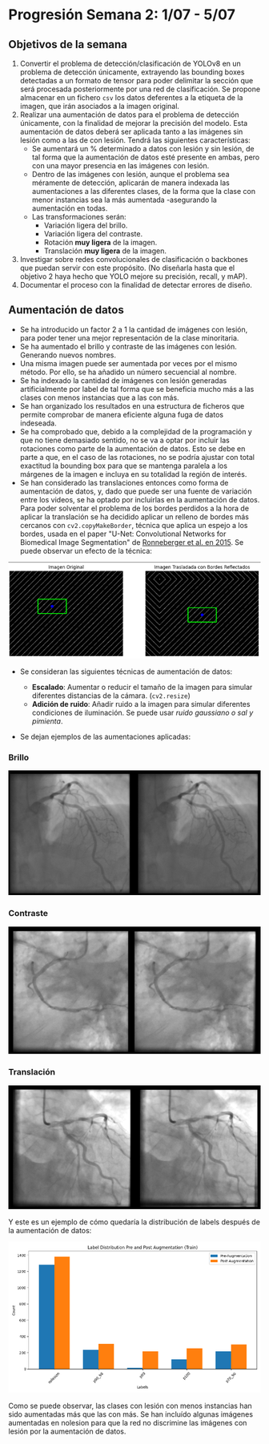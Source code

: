 # Progresión Semana 2: 1/07 - 5/07

## Objetivos de la semana

1. Convertir el problema de detección/clasificación de YOLOv8 en un problema de detección únicamente, extrayendo las bounding boxes detectadas a un formato de tensor para poder delimitar la sección que será procesada posteriormente por una red de clasificación. Se propone almacenar en un fichero `csv` los datos deferentes a la etiqueta de la imagen, que irán asociados a la imagen original. 
2. Realizar una aumentación de datos para el problema de detección únicamente, con la finalidad de mejorar la precisión del modelo. Esta aumentación de datos deberá ser aplicada tanto a las imágenes sin lesión como a las de con lesión. Tendrá las siguientes características:
    - Se aumentará un % determinado a datos con lesión y sin lesión, de tal forma que la aumentación de datos esté presente en ambas, pero con una mayor presencia en las imágenes con lesión. 
    - Dentro de las imágenes con lesión, aunque el problema sea méramente de detección, aplicarán de manera indexada las aumentaciones a las diferentes clases, de la forma que la clase con menor instancias sea la más aumentada -asegurando la aumentación en todas. 
    - Las transformaciones serán:
      - Variación ligera del brillo.
      - Variación ligera del contraste.
      - Rotación **muy ligera** de la imagen.
      - Translación **muy ligera** de la imagen. 
3. Investigar sobre redes convolucionales de clasificación o backbones que puedan servir con este propósito. (No diseñarla hasta que el objetivo 2 haya hecho que YOLO mejore su precisión, recall, y mAP). 
4. Documentar el proceso con la finalidad de detectar errores de diseño. 

## Aumentación de datos

- Se ha introducido un factor 2 a 1 la cantidad de imágenes con lesión, para poder tener una mejor representación de la clase minoritaria. 
- Se ha aumentado el brillo y contraste de las imágenes con lesión. Generando nuevos nombres. 
- Una misma imagen puede ser aumentada por veces por el mismo método. Por ello, se ha añadido un número secuencial al nombre. 
- Se ha indexado la cantidad de imágenes con lesión generadas artificialmente por label de tal forma que se beneficia mucho más a las clases con menos instancias que a las con más.
- Se han organizado los resultados en una estructura de ficheros que permite comprobar de manera eficiente alguna fuga de datos indeseada. 
- Se ha comprobado que, debido a la complejidad de la programación y que no tiene demasiado sentido, no se va a optar por incluir las rotaciones como parte de la aumentación de datos. Esto se debe en parte a que, en el caso de las rotaciones, no se podría ajustar con total exactitud la bounding box para que se mantenga paralela a los márgenes de la imagen e incluya en su totalidad la región de interés.
- Se han considerado las translaciones entonces como forma de aumentación de datos, y, dado que puede ser una fuente de variación entre los videos, se ha optado por incluirlas en la aumentación de datos. Para poder solventar el problema de los bordes perdidos a la hora de aplicar la translación se ha decidido aplicar un relleno de bordes más cercanos con `cv2.copyMakeBorder`, técnica que aplica un espejo a los bordes, usada en el paper "U-Net: Convolutional Networks for Biomedical Image Segmentation" de [Ronneberger et al. en 2015](https://arxiv.org/abs/1505.04597). Se puede observar un efecto de la técnica:

![Rellenado de bordes](./figures/prueba_translacion.png)

- Se consideran las siguientes técnicas de aumentación de datos:
    - **Escalado**: Aumentar o reducir el tamaño de la imagen para simular diferentes distancias de la cámara. (`cv2.resize`)
    - **Adición de ruido**: Añadir ruido a la imagen para simular diferentes condiciones de iluminación. Se puede usar *ruido gaussiano o sal y pimienta*.

- Se dejan ejemplos de las aumentaciones aplicadas:
### **Brillo**
![Brillo](./figures/ejemplo_brillo.png)
### **Contraste**
![Contraste](./figures/ejemplo_contraste.png)
### **Translación**
![Translación](./figures/ejemplo_translacion.png)

Y este es un ejemplo de cómo quedaría la distribución de labels después de la aumentación de datos:

![Distribución](./figures/label_distribution_train_ejemplo.png)

Como se puede observar, las clases con lesión con menos instancias han sido aumentadas más que las con más. Se han incluído algunas imágenes aumentadas en nolesion para que la red no discrimine las imágenes con lesión por la aumentación de datos. 